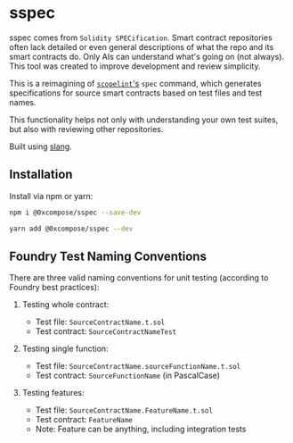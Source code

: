 # sspec

sspec comes from `Solidity SPECification`. Smart contract repositories often lack detailed or even general descriptions of what the repo and its smart contracts do. Only AIs can understand what's going on (not always). This tool was created to improve development and review simplicity.

This is a reimagining of [`scopelint`'s](https://github.com/ScopeLift/scopelint) `spec` command, which generates specifications for source smart contracts based on test files and test names.

This functionality helps not only with understanding your own test suites, but also with reviewing other repositories.

Built using [slang](https://github.com/NomicFoundation/slang).

## Installation

Install via npm or yarn:

```bash
npm i @0xcompose/sspec --save-dev
```

```bash
yarn add @0xcompose/sspec --dev
```

## Foundry Test Naming Conventions

There are three valid naming conventions for unit testing (according to Foundry best practices):

1. Testing whole contract:
   - Test file: `SourceContractName.t.sol`
   - Test contract: `SourceContractNameTest`

2. Testing single function:
   - Test file: `SourceContractName.sourceFunctionName.t.sol` 
   - Test contract: `SourceFunctionName` (in PascalCase)

3. Testing features:
   - Test file: `SourceContractName.FeatureName.t.sol`
   - Test contract: `FeatureName`
   - Note: Feature can be anything, including integration tests